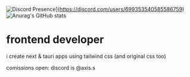 ![Discord Presence](https://lanyard.cnrad.dev/api/699353540585586759?borderRadius=8px&theme=dark)](https://discord.com/users/699353540585586759)
![Anurag's GitHub stats](https://github-readme-stats.vercel.app/api?username=absrtc)

# frontend developer
i create next & tauri apps using tailwind css (and original css too)

comissions open: discord is @axis.s

